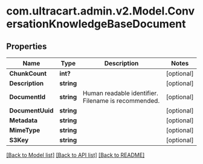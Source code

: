 # com.ultracart.admin.v2.Model.ConversationKnowledgeBaseDocument
## Properties

Name | Type | Description | Notes
------------ | ------------- | ------------- | -------------
**ChunkCount** | **int?** |  | [optional] 
**Description** | **string** |  | [optional] 
**DocumentId** | **string** | Human readable identifier.  Filename is recommended. | [optional] 
**DocumentUuid** | **string** |  | [optional] 
**Metadata** | **string** |  | [optional] 
**MimeType** | **string** |  | [optional] 
**S3Key** | **string** |  | [optional] 


[[Back to Model list]](../README.md#documentation-for-models) [[Back to API list]](../README.md#documentation-for-api-endpoints) [[Back to README]](../README.md)

